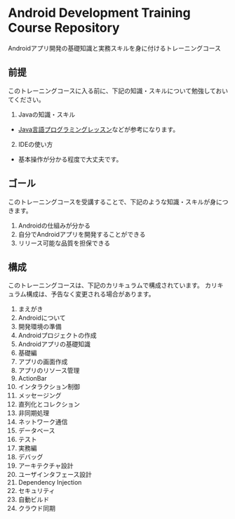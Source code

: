 Android Development Training Course Repository
======

Androidアプリ開発の基礎知識と実務スキルを身に付けるトレーニングコース

前提
------

このトレーニングコースに入る前に、下記の知識・スキルについて勉強しておいてください。

1. Javaの知識・スキル
  * [Java言語プログラミングレッスン](http://www.hyuki.com/jb/)などが参考になります。
2. IDEの使い方
  * 基本操作が分かる程度で大丈夫です。

ゴール
------

このトレーニングコースを受講することで、下記のような知識・スキルが身につきます。

1. Androidの仕組みが分かる
2. 自分でAndroidアプリを開発することができる
3. リリース可能な品質を担保できる

構成
------

このトレーニングコースは、下記のカリキュラムで構成されています。
カリキュラム構成は、予告なく変更される場合があります。

1. まえがき
  1. Androidについて
  2. 開発環境の準備
  3. Androidプロジェクトの作成
  4. Androidアプリの基礎知識
2. 基礎編
  1. アプリの画面作成
  2. アプリのリソース管理
  3. ActionBar
  4. インタラクション制御
  5. メッセージング
  6. 直列化とコレクション
  7. 非同期処理
  8. ネットワーク通信
  9. データベース
  10. テスト
3. 実務編
  1. デバッグ
  2. アーキテクチャ設計
  3. ユーザインタフェース設計
  4. Dependency Injection
  5. セキュリティ
  6. 自動ビルド
  7. クラウド同期

